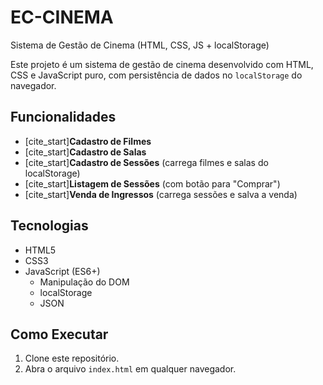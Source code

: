 # EC-CINEMA
Sistema de Gestão de Cinema (HTML, CSS, JS + localStorage)

Este projeto é um sistema de gestão de cinema
desenvolvido com HTML, CSS e JavaScript puro, com persistência de dados no `localStorage` do navegador.

## Funcionalidades

* [cite_start]**Cadastro de Filmes** 
* [cite_start]**Cadastro de Salas**
* [cite_start]**Cadastro de Sessões** (carrega filmes e salas do localStorage) 
* [cite_start]**Listagem de Sessões** (com botão para "Comprar")
* [cite_start]**Venda de Ingressos** (carrega sessões e salva a venda) 
## Tecnologias

* HTML5
* CSS3
* JavaScript (ES6+)
    * Manipulação do DOM
    * localStorage
    * JSON

## Como Executar

1.  Clone este repositório.
2.  Abra o arquivo `index.html` em qualquer navegador.
